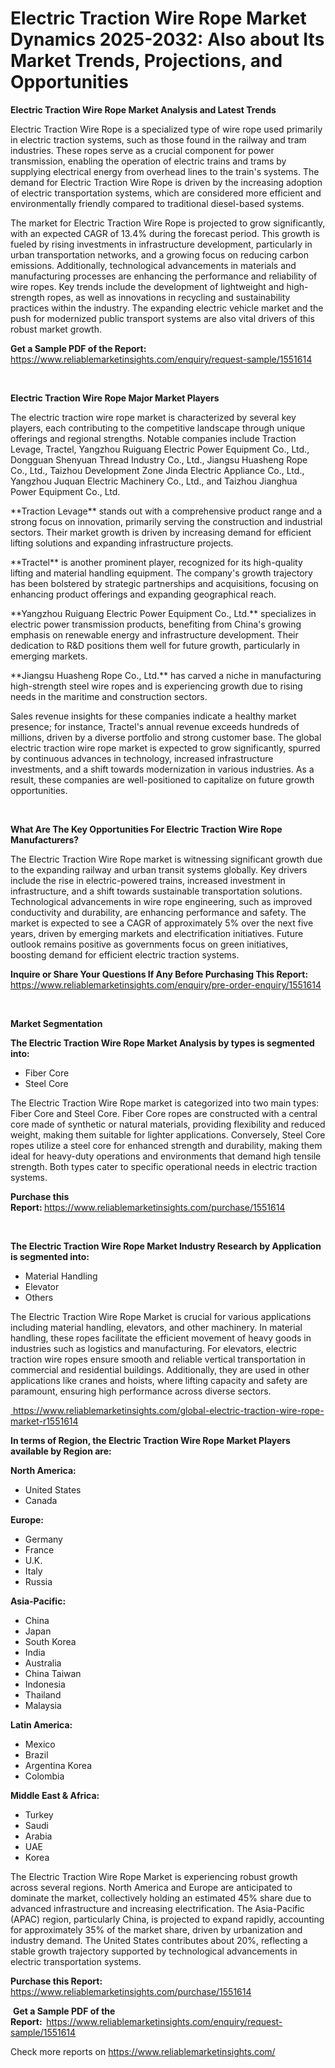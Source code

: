 <p><h1>Electric Traction Wire Rope Market Dynamics 2025-2032: Also about Its Market Trends, Projections, and Opportunities</h1></p><p><strong>Electric Traction Wire Rope Market Analysis and Latest Trends</strong></p>
<p><p>Electric Traction Wire Rope is a specialized type of wire rope used primarily in electric traction systems, such as those found in the railway and tram industries. These ropes serve as a crucial component for power transmission, enabling the operation of electric trains and trams by supplying electrical energy from overhead lines to the train's systems. The demand for Electric Traction Wire Rope is driven by the increasing adoption of electric transportation systems, which are considered more efficient and environmentally friendly compared to traditional diesel-based systems.</p><p>The market for Electric Traction Wire Rope is projected to grow significantly, with an expected CAGR of 13.4% during the forecast period. This growth is fueled by rising investments in infrastructure development, particularly in urban transportation networks, and a growing focus on reducing carbon emissions. Additionally, technological advancements in materials and manufacturing processes are enhancing the performance and reliability of wire ropes. Key trends include the development of lightweight and high-strength ropes, as well as innovations in recycling and sustainability practices within the industry. The expanding electric vehicle market and the push for modernized public transport systems are also vital drivers of this robust market growth.</p></p>
<p><strong>Get a Sample PDF of the Report:&nbsp;</strong> <a href="https://www.reliablemarketinsights.com/enquiry/request-sample/1551614?utm_campaign=2110&utm_medium=2&utm_source=Github&utm_content=ia&utm_term=01022025&utm_id=electric-traction-wire-rope">https://www.reliablemarketinsights.com/enquiry/request-sample/1551614</a></p>
<p>&nbsp;</p>
<p><strong>Electric Traction Wire Rope Major Market Players</strong></p>
<p><p>The electric traction wire rope market is characterized by several key players, each contributing to the competitive landscape through unique offerings and regional strengths. Notable companies include Traction Levage, Tractel, Yangzhou Ruiguang Electric Power Equipment Co., Ltd., Dongguan Shenyuan Thread Industry Co., Ltd., Jiangsu Huasheng Rope Co., Ltd., Taizhou Development Zone Jinda Electric Appliance Co., Ltd., Yangzhou Juquan Electric Machinery Co., Ltd., and Taizhou Jianghua Power Equipment Co., Ltd.</p><p>**Traction Levage** stands out with a comprehensive product range and a strong focus on innovation, primarily serving the construction and industrial sectors. Their market growth is driven by increasing demand for efficient lifting solutions and expanding infrastructure projects.</p><p>**Tractel** is another prominent player, recognized for its high-quality lifting and material handling equipment. The company's growth trajectory has been bolstered by strategic partnerships and acquisitions, focusing on enhancing product offerings and expanding geographical reach.</p><p>**Yangzhou Ruiguang Electric Power Equipment Co., Ltd.** specializes in electric power transmission products, benefiting from China's growing emphasis on renewable energy and infrastructure development. Their dedication to R&D positions them well for future growth, particularly in emerging markets.</p><p>**Jiangsu Huasheng Rope Co., Ltd.** has carved a niche in manufacturing high-strength steel wire ropes and is experiencing growth due to rising needs in the maritime and construction sectors.</p><p>Sales revenue insights for these companies indicate a healthy market presence; for instance, Tractel's annual revenue exceeds hundreds of millions, driven by a diverse portfolio and strong customer base. The global electric traction wire rope market is expected to grow significantly, spurred by continuous advances in technology, increased infrastructure investments, and a shift towards modernization in various industries. As a result, these companies are well-positioned to capitalize on future growth opportunities.</p></p>
<p>&nbsp;</p>
<p><strong>What Are The Key Opportunities For Electric Traction Wire Rope Manufacturers?</strong></p>
<p><p>The Electric Traction Wire Rope market is witnessing significant growth due to the expanding railway and urban transit systems globally. Key drivers include the rise in electric-powered trains, increased investment in infrastructure, and a shift towards sustainable transportation solutions. Technological advancements in wire rope engineering, such as improved conductivity and durability, are enhancing performance and safety. The market is expected to see a CAGR of approximately 5% over the next five years, driven by emerging markets and electrification initiatives. Future outlook remains positive as governments focus on green initiatives, boosting demand for efficient electric traction systems.</p></p>
<p><strong>Inquire or Share Your Questions If Any Before Purchasing This Report:</strong> <a href="https://www.reliablemarketinsights.com/enquiry/pre-order-enquiry/1551614?utm_campaign=2110&utm_medium=2&utm_source=Github&utm_content=ia&utm_term=01022025&utm_id=electric-traction-wire-rope">https://www.reliablemarketinsights.com/enquiry/pre-order-enquiry/1551614</a></p>
<p>&nbsp;</p>
<p><strong>Market Segmentation</strong></p>
<p><strong>The Electric Traction Wire Rope Market Analysis by types is segmented into:</strong></p>
<p><ul><li>Fiber Core</li><li>Steel Core</li></ul></p>
<p><p>The Electric Traction Wire Rope market is categorized into two main types: Fiber Core and Steel Core. Fiber Core ropes are constructed with a central core made of synthetic or natural materials, providing flexibility and reduced weight, making them suitable for lighter applications. Conversely, Steel Core ropes utilize a steel core for enhanced strength and durability, making them ideal for heavy-duty operations and environments that demand high tensile strength. Both types cater to specific operational needs in electric traction systems.</p></p>
<p><strong>Purchase this Report:&nbsp;</strong><a href="https://www.reliablemarketinsights.com/purchase/1551614?utm_campaign=2110&utm_medium=2&utm_source=Github&utm_content=ia&utm_term=01022025&utm_id=electric-traction-wire-rope">https://www.reliablemarketinsights.com/purchase/1551614</a></p>
<p>&nbsp;</p>
<p><strong>The Electric Traction Wire Rope Market Industry Research by Application is segmented into:</strong></p>
<p><ul><li>Material Handling</li><li>Elevator</li><li>Others</li></ul></p>
<p><p>The Electric Traction Wire Rope Market is crucial for various applications including material handling, elevators, and other machinery. In material handling, these ropes facilitate the efficient movement of heavy goods in industries such as logistics and manufacturing. For elevators, electric traction wire ropes ensure smooth and reliable vertical transportation in commercial and residential buildings. Additionally, they are used in other applications like cranes and hoists, where lifting capacity and safety are paramount, ensuring high performance across diverse sectors.</p></p>
<p><a href="https://www.reliablemarketinsights.com/global-electric-traction-wire-rope-market-r1551614?utm_campaign=2110&utm_medium=2&utm_source=Github&utm_content=ia&utm_term=01022025&utm_id=electric-traction-wire-rope">&nbsp;https://www.reliablemarketinsights.com/global-electric-traction-wire-rope-market-r1551614</a></p>
<p><strong>In terms of Region, the Electric Traction Wire Rope Market Players available by Region are:</strong></p>
<p>
    <p> <strong> North America: </strong>
        <ul>
            <li>United States</li>
            <li>Canada</li>
        </ul>
        </p> 
    <p> <strong> Europe: </strong>
        <ul>
            <li>Germany</li>
            <li>France</li>
            <li>U.K.</li>
            <li>Italy</li>
            <li>Russia</li>
        </ul>
        </p> 
    <p> <strong> Asia-Pacific: </strong>
        <ul>
            <li>China</li>
            <li>Japan</li>
            <li>South Korea</li>
            <li>India</li>
            <li>Australia</li>
            <li>China Taiwan</li>
            <li>Indonesia</li>
            <li>Thailand</li>
            <li>Malaysia</li>
        </ul>
        </p> 
    <p> <strong> Latin America: </strong>
        <ul>
            <li>Mexico</li>
            <li>Brazil</li>
            <li>Argentina Korea</li>
            <li>Colombia</li>
        </ul>
        </p> 
    <p> <strong> Middle East & Africa: </strong>
        <ul>
            <li>Turkey</li>
            <li>Saudi</li>
            <li>Arabia</li>
            <li>UAE</li>
            <li>Korea</li>
        </ul>
    </p>
    </p>
<p><p>The Electric Traction Wire Rope Market is experiencing robust growth across several regions. North America and Europe are anticipated to dominate the market, collectively holding an estimated 45% share due to advanced infrastructure and increasing electrification. The Asia-Pacific (APAC) region, particularly China, is projected to expand rapidly, accounting for approximately 35% of the market share, driven by urbanization and industry demand. The United States contributes about 20%, reflecting a stable growth trajectory supported by technological advancements in electric transportation systems.</p></p>
<p><strong>Purchase this Report: </strong><a href="https://www.reliablemarketinsights.com/purchase/1551614?utm_campaign=2110&utm_medium=2&utm_source=Github&utm_content=ia&utm_term=01022025&utm_id=electric-traction-wire-rope">https://www.reliablemarketinsights.com/purchase/1551614</a></p>
<p>&nbsp;<strong>Get a Sample PDF of the Report:&nbsp;&nbsp;</strong><a href="https://www.reliablemarketinsights.com/enquiry/request-sample/1551614?utm_campaign=2110&utm_medium=2&utm_source=Github&utm_content=ia&utm_term=01022025&utm_id=electric-traction-wire-rope">https://www.reliablemarketinsights.com/enquiry/request-sample/1551614</a></p>
<p><strong></strong></p>
<p>Check more reports on <a href="https://www.reliablemarketinsights.com/?utm_campaign=2110&utm_medium=2&utm_source=Github&utm_content=ia&utm_term=01022025&utm_id=electric-traction-wire-rope">https://www.reliablemarketinsights.com/</a></p>